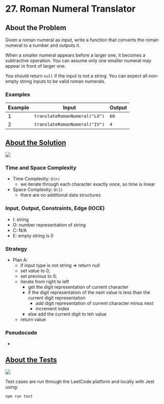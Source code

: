 # 27. Roman Numeral Translator

## About the Problem

Given a roman numeral as input, write a function that converts the roman numeral to a number and outputs it.

When a smaller numeral appears before a larger one, it becomes a subtractive operation. You can assume only one smaller numeral may appear in front of larger one.

You should return `null` if the input is not a string. You can expect all non-empty string inputs to be valid roman numerals.

### Examples

| Example| Input | Output |
| --- | --- | --- |
| 1 | `translateRomanNumeral("LX")` | `60` |
| 2 | `translateRomanNumeral("IV")` | `4` |

## <a href='./romanNumeralTranslator.js'>About the Solution</a>

<img src='https://img.shields.io/badge/JavaScript-F7DF1E.svg?style=for-the-badge&logo=JavaScript&logoColor=black' />

### Time and Space Complexity
  - Time Complexity: `O(n)`
    - we iterate through each character exactly once, so time is linear
  - Space Complexity: `O(1)`
    - there are no additional data structures

### Input, Output, Constraints, Edge (IOCE)

  - I: string
  - O: number representation of string
  - C: N/A
  - E: empty string is 0

### Strategy
- Plan A:
  - if input type is not string => return null
  - set value to 0;
  - set previous to 0;
  - iterate from right to left
    - get the digit representation of current character
    - if the digit representation of the next value is less than the current digit representation
      - add digit representation of current character minus next
      - increment index
    - else add the current digit to teh value
  - return value

### Pseudocode
-

## <a href='./romanNumeralTranslator.test.js'>About the Tests</a>

<img src='https://img.shields.io/badge/Jest-C21325.svg?style=for-the-badge&logo=Jest&logoColor=white' />

Test cases are run through the LeetCode platform and locally with Jest using:
```
npm run test
```